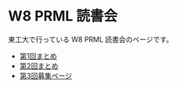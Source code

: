 W8 PRML 読書会
====

東工大で行っている W8 PRML 読書会のページです。

- [第1回まとめ](https://github.com/daimatz/w8prml/blob/master/files/2012-09-11/2012-09-11.md)
- [第2回まとめ](https://github.com/daimatz/w8prml/blob/master/files/2012-09-24/2012-09-24.md)
- [第3回募集ページ](http://partake.in/events/eefb8daf-c569-4075-a915-831fe8310d81)
